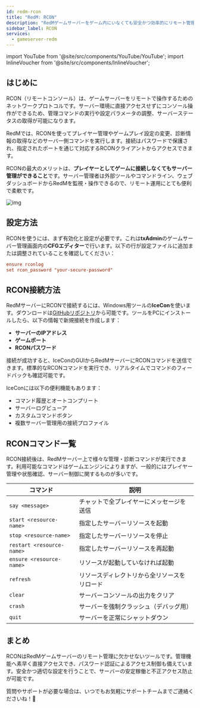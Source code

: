 ```yaml
---
id: redm-rcon
title: "RedM: RCON"
description: "RedMゲームサーバーをゲーム内にいなくても安全かつ効率的にリモート管理する方法 → 今すぐチェック"
sidebar_label: RCON
services:
  - gameserver-redm
---
```


import YouTube from '@site/src/components/YouTube/YouTube';
import InlineVoucher from '@site/src/components/InlineVoucher';

## はじめに

RCON（リモートコンソール）は、ゲームサーバーをリモートで操作するためのネットワークプロトコルです。サーバー環境に直接アクセスせずにコンソール操作ができるため、管理コマンドの実行や設定パラメータの調整、サーバーステータスの取得が可能になります。

RedMでは、RCONを使ってプレイヤー管理やゲームプレイ設定の変更、診断情報の取得などのサーバー側コマンドを実行します。接続はパスワードで保護され、指定されたポートを通じて対応するRCONクライアントからアクセスできます。

RCONの最大のメリットは、**プレイヤーとしてゲームに接続しなくてもサーバー管理ができること**です。サーバー管理者は外部ツールやコマンドライン、ウェブダッシュボードからRedMを監視・操作できるので、リモート運用にとても便利で柔軟です。

![img](https://screensaver01.zap-hosting.com/index.php/s/iEAHnZ6FnQdWn7e/preview)

<InlineVoucher />

## 設定方法

RCONを使うには、まず有効化と設定が必要です。これは**txAdmin**のゲームサーバー管理画面内の**CFGエディター**で行います。以下の行が設定ファイルに追加または調整されていることを確認してください：

```cfg
ensure rconlog
set rcon_password "your-secure-password"
```



## RCON接続方法

RedMサーバーにRCONで接続するには、Windows用ツールの**IceCon**を使います。ダウンロードは[GitHubリポジトリ](https://github.com/icedream/icecon)から可能です。ツールをPCにインストールしたら、以下の情報で新規接続を作成します：

- **サーバーのIPアドレス**  
- **ゲームポート**
- **RCONパスワード**

接続が成功すると、IceConのGUIからRedMサーバーにRCONコマンドを送信できます。標準的なRCONコマンドを実行でき、リアルタイムでコマンドのフィードバックも確認可能です。

IceConには以下の便利機能もあります：

- コマンド履歴とオートコンプリート  
- サーバーログビューア  
- カスタムコマンドボタン  
- 複数サーバー管理用の接続プロファイル



## RCONコマンド一覧

RCON接続後は、RedMサーバー上で様々な管理・診断コマンドが実行できます。利用可能なコマンドはゲームエンジンによりますが、一般的にはプレイヤー管理や状態確認、サーバー制御に関するものが多いです。

| コマンド                   | 説明                                               |
| ------------------------- | ------------------------------------------------- |
| `say <message>`           | チャットで全プレイヤーにメッセージを送信          |
| `start <resource-name>`   | 指定したサーバーリソースを起動                     |
| `stop <resource-name>`    | 指定したサーバーリソースを停止                     |
| `restart <resource-name>` | 指定したサーバーリソースを再起動                   |
| `ensure <resource-name>`  | リソースが起動していなければ起動                   |
| `refresh`                 | リソースディレクトリから全リソースをリロード       |
| `clear`                   | サーバーコンソールの出力をクリア                   |
| `crash`                   | サーバーを強制クラッシュ（デバッグ用）             |
| `quit`                    | サーバーを正常にシャットダウン                     |



## まとめ

RCONはRedMゲームサーバーのリモート管理に欠かせないツールです。管理機能へ素早く直接アクセスでき、パスワード認証によるアクセス制御も備えています。安全かつ適切な設定を行うことで、サーバーの安定稼働と不正アクセス防止が可能です。

質問やサポートが必要な場合は、いつでもお気軽にサポートチームまでご連絡くださいね！🙂

<InlineVoucher />